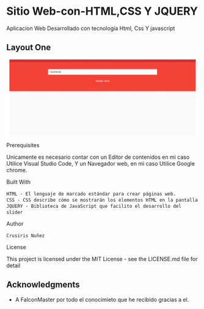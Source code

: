 # Sitio Web-con-HTML,CSS Y JQUERY

Aplicacion Web Desarrollado con tecnologia Html, Css Y javascript

## Layout One

![App-lista-de-Tareas](https://github.com/Crusiris/App-Lista-de-Tareas/blob/master/img/Webp.net-gifmaker.gif)

Prerequisites

Unicamente es necesario contar con un Editor de contenidos en mi caso Utilice Visual Studio Code, Y un Navegador web, en mi caso Utilice Google chrome.

Built With

    HTML - El lenguaje de marcado estándar para crear páginas web.
    CSS - CSS describe cómo se mostrarán los elementos HTML en la pantalla
    JQUERY - Biblioteca de JavaScript que facilito el desarrollo del slider

Author

    Crusiris Nuñez

License

This project is licensed under the MIT License - see the LICENSE.md file for detail

## Acknowledgments

- A FalconMaster por todo el conocimieto
  que he recibido gracias a el.
